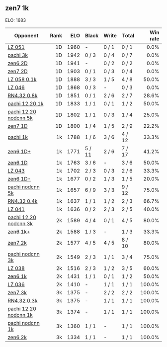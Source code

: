 ## zen7 1k ##

ELO: 1683

Opponent | Rank | ELO | Black | Write | Total | Win rate
---------|-----:|----:|-------|-------|-------|-------:
[LZ 051](LZ%20051.md) | 1D | 1960 | - | 0 / 1 | 0 / 1 | 0.0%
[pachi 3k](pachi%203k.md) | 1D | 1942 | 0 / 3 | 0 / 4 | 0 / 7 | 0.0%
[zen6 2D](zen6%202D.md) | 1D | 1941 | - | 0 / 2 | 0 / 2 | 0.0%
[zen7 2D](zen7%202D.md) | 1D | 1903 | 0 / 1 | 0 / 3 | 0 / 4 | 0.0%
[LZ 058 0.1k](LZ%20058%200.1k.md) | 1D | 1888 | 3 / 3 | 1 / 5 | 4 / 8 | 50.0%
[LZ 046](LZ%20046.md) | 1D | 1868 | 0 / 3 | - | 0 / 3 | 0.0%
[RN4.32 0.8k](RN4.32%200.8k.md) | 1D | 1851 | 0 / 1 | 2 / 6 | 2 / 7 | 28.6%
[pachi 12.20 1k](pachi%2012.20%201k.md) | 1D | 1833 | 1 / 1 | 0 / 1 | 1 / 2 | 50.0%
[pachi 12.20 nodcnn 5k](pachi%2012.20%20nodcnn%205k.md) | 1D | 1802 | 1 / 1 | 0 / 3 | 1 / 4 | 25.0%
[zen7 1D](zen7%201D.md) | 1D | 1800 | 1 / 4 | 1 / 5 | 2 / 9 | 22.2%
[pachi 1k](pachi%201k.md) | 1k | 1788 | 1 / 6 | 3 / 6 | 4 / 12 | 33.3%
[zen6 1D+](zen6%201D+.md) | 1k | 1771 | 5 / 11 | 2 / 6 | 7 / 17 | 41.2%
[zen6 1D](zen6%201D.md) | 1k | 1763 | 3 / 6 | - | 3 / 6 | 50.0%
[LZ 043](LZ%20043.md) | 1k | 1702 | 2 / 3 | 0 / 3 | 2 / 6 | 33.3%
[zen6 1D-](zen6%201D-.md) | 1k | 1677 | 0 / 2 | 1 / 3 | 1 / 5 | 20.0%
[pachi nodcnn 5k](pachi%20nodcnn%205k.md) | 1k | 1657 | 6 / 9 | 3 / 3 | 9 / 12 | 75.0%
[RN4.32 0.4k](RN4.32%200.4k.md) | 1k | 1637 | 1 / 1 | 1 / 2 | 2 / 3 | 66.7%
[LZ 041](LZ%20041.md) | 1k | 1636 | 0 / 2 | 2 / 3 | 2 / 5 | 40.0%
[pachi 12.20 nodcnn 3k](pachi%2012.20%20nodcnn%203k.md) | 2k | 1589 | 4 / 4 | 0 / 1 | 4 / 5 | 80.0%
[zen6 1k+](zen6%201k+.md) | 2k | 1588 | 1 / 3 | - | 1 / 3 | 33.3%
[zen7 2k](zen7%202k.md) | 2k | 1577 | 4 / 5 | 4 / 5 | 8 / 10 | 80.0%
[pachi nodcnn 3k](pachi%20nodcnn%203k.md) | 2k | 1549 | 2 / 3 | 1 / 1 | 3 / 4 | 75.0%
[LZ 038](LZ%20038.md) | 2k | 1516 | 2 / 3 | 1 / 2 | 3 / 5 | 60.0%
[zen6 1k](zen6%201k.md) | 2k | 1431 | 1 / 1 | 0 / 1 | 1 / 2 | 50.0%
[LZ 036](LZ%20036.md) | 2k | 1410 | - | 1 / 1 | 1 / 1 | 100.0%
[zen7 3k](zen7%203k.md) | 3k | 1375 | - | 2 / 2 | 2 / 2 | 100.0%
[RN4.32 0.3k](RN4.32%200.3k.md) | 3k | 1375 | - | 1 / 1 | 1 / 1 | 100.0%
[pachi 12.20 nodcnn 1k](pachi%2012.20%20nodcnn%201k.md) | 3k | 1374 | - | 1 / 1 | 1 / 1 | 100.0%
[pachi nodcnn 1k](pachi%20nodcnn%201k.md) | 3k | 1360 | 1 / 1 | - | 1 / 1 | 100.0%
[zen6 2k](zen6%202k.md) | 3k | 1334 | 1 / 1 | - | 1 / 1 | 100.0%
